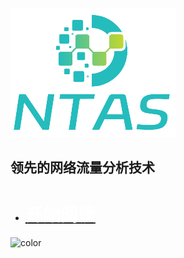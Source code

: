 <!-- _coverpage.md --> 


![logo](./logo.png)
##  领先的网络流量分析技术
- # <a href="#/all-in-one"><span class="btn" style="color:white">开始阅读</span></a>

<!-- 背景色 -->
![color](#e4fff7)

